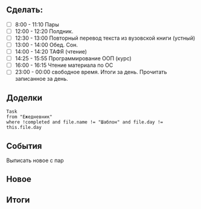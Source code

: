 ## Cделать:
- [ ] 8:00 - 11:10 Пары
- [ ] 12:00 - 12:20 Полдник.
- [ ] 12:30 - 13:00 Повторный перевод текста из вузовской книги (устный) 
- [ ] 13:00 - 14:00 Обед. Сон.
- [ ] 14:00 - 14:20 ТАФЯ (чтение) 
- [ ] 14:25 - 15:55 Программирование ООП (курс)
- [ ] 16:00 - 16:15 Чтение материала по ОС
- [ ] 23:00 - 00:00 свободное время. Итоги за день. Прочитать записанное за день.

## Доделки 
```dataview
Task
from "Ежедневник"
where !completed and file.name != "Шаблон" and file.day != this.file.day
```
## События

Выписать новое с пар
## Новое
## Итоги
